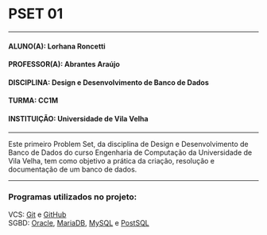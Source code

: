 # PSET 01
---
#### ALUNO(A): Lorhana Roncetti  
#### PROFESSOR(A): Abrantes Araújo  
#### DISCIPLINA: Design e Desenvolvimento de Banco de Dados  
#### TURMA: CC1M  
#### INSTITUIÇÃO: Universidade de Vila Velha

---

Este primeiro Problem Set, da disciplina de Design e Desenvolvimento de Banco de Dados do curso Engenharia de Computação da Universidade de Vila Velha, tem como objetivo a prática da criação, resolução e documentação de um banco de dados.

---
### Programas utilizados no projeto:  
  VCS: [Git](https://git-scm.com/) e [GitHub](https://github.com/)  
  SGBD: [Oracle](https://www.oracle.com/), [MariaDB](https://mariadb.org/), [MySQL](https://www.mysql.com/) e [PostSQL](https://www.postgresql.org/)
